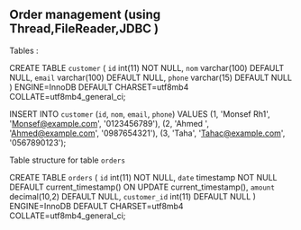 Order management (using Thread,FileReader,JDBC )
--

Tables :

CREATE TABLE `customer` (
  `id` int(11) NOT NULL,
  `nom` varchar(100) DEFAULT NULL,
  `email` varchar(100) DEFAULT NULL,
  `phone` varchar(15) DEFAULT NULL
) ENGINE=InnoDB DEFAULT CHARSET=utf8mb4 COLLATE=utf8mb4_general_ci;


INSERT INTO `customer` (`id`, `nom`, `email`, `phone`) VALUES
(1, 'Monsef Rh1', 'Monsef@example.com', '0123456789'),
(2, 'Ahmed ', 'Ahmed@example.com', '0987654321'),
(3, 'Taha', 'Tahac@example.com', '0567890123');


Table structure for table `orders`

CREATE TABLE `orders` (
  `id` int(11) NOT NULL,
  `date` timestamp NOT NULL DEFAULT current_timestamp() ON UPDATE current_timestamp(),
  `amount` decimal(10,2) DEFAULT NULL,
  `customer_id` int(11) DEFAULT NULL
) ENGINE=InnoDB DEFAULT CHARSET=utf8mb4 COLLATE=utf8mb4_general_ci;
